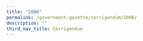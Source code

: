 ```yaml
---
title: "2006"
permalink: /government-gazette/corrigendum/2006/
description: ""
third_nav_title: Corrigendum
---
```

